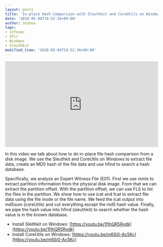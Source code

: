 ```yaml
---
layout: posts
title: 'In-place Hash Comparison with Sleuthkit and CoreUtils on Windows'
date: '2018-05-04T19:52:36+09:00'
author: Joshua
tags:
- infosec
- dfir
- Windows
- Sleuthkit
modified_time: '2018-05-04T19:52:36+09:00'
---
```


<style>.embed-container { position: relative; padding-bottom: 56.25%; height: 0; overflow: hidden; max-width: 100%; } .embed-container iframe, .embed-container object, .embed-container embed { position: absolute; top: 0; left: 0; width: 100%; height: 100%; }</style><div class='embed-container'><iframe src='https://www.youtube.com/embed/NskT4P5ejH0' frameborder='0' allowfullscreen></iframe></div>

In this video we talk about how to do in-place file hash comparison from a disk image. We use the Sleuthkit and CoreUtils on Windows to extract file data, create an MD5 hash of the file data and use hfind to search a hash database.

Specifically, we analyze an Expert Witness File (E01). First we use mmls to extract partition information from the physical disk image. From that we can extract the partition offset. With the partition offset, we can use FLS to list the files in the partition. We show how to use icat and fcat to extract file data using the file inode or the file name. We feed the icat output into md5sum (coreUtils) and cut everything except the md5 hash value. Finally, we pipe the hash value into hfind (sleuthkit) to search whether the hash value is in the known database.

* Install Sleithkit on Windows: [https://youtu.be/1fIhQR5Rvdk](https://youtu.be/1fIhQR5Rvdk)
* Install CoreUtils on Windows: [https://youtu.be/m6Si0-Ac5Kc](https://youtu.be/m6Si0-Ac5Kc)
